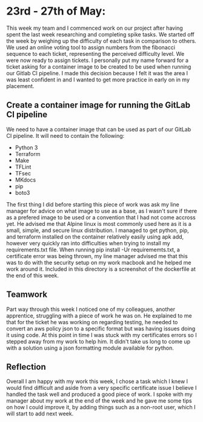 # 23rd - 27th of May:

This week my team and I commenced work on our project after having spent the last week researching and completing spike tasks. We started off the week by weighing up the difficulty of each task in comparison to others. We used an online voting tool to assign numbers from the fibonacci sequence to each ticket, representing the perceived difficulty level. We were now ready to assign tickets. I personally put my name forward for a ticket asking for a container image to be created to be used when running our Gitlab CI pipeline. I made this decision because I felt it was the area I was least confident in and I wanted to get more practice in early on in my placement.

## Create a container image for running the GitLab CI pipeline

We need to have a container image that can be used as part of our GitLab CI pipeline. It will need to contain the following:
- Python 3
- Terraform
- Make
- TFLint
- TFsec
- MKdocs
- pip
- boto3

The first thing I did before starting this piece of work was ask my line manager for advice on what image to use as a base, as I wasn't sure if there as a prefered image to be used or a convention that I had not come accross yet. He advised me that Alpine linux is most commonly used here as it is a small, simple, and secure linux distribution. I managed to get python, pip, and terraform installed on the container relatively easily using apk add, however very quickly ran into difficulties when trying to install my requirements.txt file. When running pip install -Ur requirememts.txt, a certificate error was being thrown, my line manager advised me that this was to do with the security setup on my work macbook and he helped me work around it. Included in this directory is a screenshot of the dockerfile at the end of this week.

## Teamwork

Part way through this week I noticed one of my colleagues, another apprentice, struggling with a piece of work he was on. He explained to me that for the ticket he was working on regarding testing, he needed to convert an aws policy json to a specific format but was having issues doing it using code. At this point in time I was stuck with my certificates errors so I stepped away from my work to help him. It didn't take us long to come up with a solution using a json formatting module available for python.

## Reflection

Overall I am happy with my work this week, I chose a task which I knew I would find difficult and aside from a very specific certificate issue I believe I handled the task well and produced a good piece of work. I spoke with my manager about my work at the end of the week and he gave me some tips on how I could improve it, by adding things such as a non-root user, which I will start to add next week.
